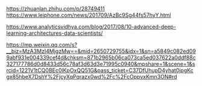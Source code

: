 https://zhuanlan.zhihu.com/p/28749411
https://www.leiphone.com/news/201709/AzBc9Sg44fs57hyY.html

https://www.analyticsvidhya.com/blog/2017/08/10-advanced-deep-learning-architectures-data-scientists/

https://mp.weixin.qq.com/s?__biz=MzA3MzI4MjgzMw==&mid=2650729755&idx=1&sn=a5849c082ed099abf931e004339cef4d&chksm=871b2965b06ca073ca5ed037622a0ddf88c327177786d0d8433d56c78af3d63d3e71995c0940&mpshare=1&scene=1&srcid=1221V1tCQ0BEc0lKpOxQQ51G&pass_ticket=C37DfUhupD4yhat0jpgKcgx85hbeX7DshY%2FjcyXqPqrazx0wd%2Fc%2FcOppvxKmn3ON#rd